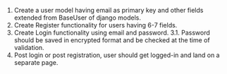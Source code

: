 1. Create a user model having email as primary key and other fields extended from BaseUser of django models.
2. Create Register functionality for users having 6-7 fields.
3. Create Login functionality using email and password.
    3.1. Password should be saved in encrypted format and be checked at the time of validation.
4. Post login or post registration, user should get logged-in and land on a separate page. 
